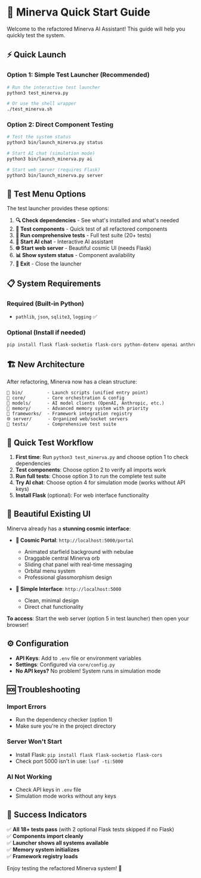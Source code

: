 # 🚀 Minerva Quick Start Guide

Welcome to the refactored Minerva AI Assistant! This guide will help you quickly test the system.

## ⚡ Quick Launch

### Option 1: Simple Test Launcher (Recommended)
```bash
# Run the interactive test launcher
python3 test_minerva.py

# Or use the shell wrapper
./test_minerva.sh
```

### Option 2: Direct Component Testing
```bash
# Test the system status
python3 bin/launch_minerva.py status

# Start AI chat (simulation mode)
python3 bin/launch_minerva.py ai

# Start web server (requires Flask)
python3 bin/launch_minerva.py server
```

## 🧪 Test Menu Options

The test launcher provides these options:

1. **🔍 Check dependencies** - See what's installed and what's needed
2. **🧪 Test components** - Quick test of all refactored components
3. **🔬 Run comprehensive tests** - Full test suite (20+ tests)
4. **💬 Start AI chat** - Interactive AI assistant
5. **🌐 Start web server** - Beautiful cosmic UI (needs Flask)
6. **📊 Show system status** - Component availability
7. **🚪 Exit** - Close the launcher

## 📋 System Requirements

### Required (Built-in Python)
- `pathlib`, `json`, `sqlite3`, `logging` ✅

### Optional (Install if needed)
```bash
pip install flask flask-socketio flask-cors python-dotenv openai anthropic
```

## 🏗️ New Architecture

After refactoring, Minerva now has a clean structure:

```
📁 bin/         - Launch scripts (unified entry point)
🧠 core/        - Core orchestration & config
🤖 models/      - AI model clients (OpenAI, Anthropic, etc.)
🧩 memory/      - Advanced memory system with priority
🔧 frameworks/  - Framework integration registry
🌐 server/      - Organized web/socket servers
🧪 tests/       - Comprehensive test suite
```

## 🎯 Quick Test Workflow

1. **First time**: Run `python3 test_minerva.py` and choose option 1 to check dependencies
2. **Test components**: Choose option 2 to verify all imports work
3. **Run full tests**: Choose option 3 to run the complete test suite
4. **Try AI chat**: Choose option 4 for simulation mode (works without API keys)
5. **Install Flask** (optional): For web interface functionality

## 🎨 **Beautiful Existing UI**

Minerva already has a **stunning cosmic interface**:

- **🌟 Cosmic Portal**: `http://localhost:5000/portal`
  - Animated starfield background with nebulae
  - Draggable central Minerva orb
  - Sliding chat panel with real-time messaging
  - Orbital menu system
  - Professional glassmorphism design

- **📱 Simple Interface**: `http://localhost:5000`
  - Clean, minimal design
  - Direct chat functionality

**To access**: Start the web server (option 5 in test launcher) then open your browser!

## ⚙️ Configuration

- **API Keys**: Add to `.env` file or environment variables
- **Settings**: Configured via `core/config.py`
- **No API keys?** No problem! System runs in simulation mode

## 🆘 Troubleshooting

### Import Errors
- Run the dependency checker (option 1)
- Make sure you're in the project directory

### Server Won't Start
- Install Flask: `pip install flask flask-socketio flask-cors`
- Check port 5000 isn't in use: `lsof -ti:5000`

### AI Not Working
- Check API keys in `.env` file
- Simulation mode works without any keys

## 🎉 Success Indicators

✅ **All 18+ tests pass** (with 2 optional Flask tests skipped if no Flask)  
✅ **Components import cleanly**  
✅ **Launcher shows all systems available**  
✅ **Memory system initializes**  
✅ **Framework registry loads**

Enjoy testing the refactored Minerva system! 🌟 